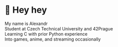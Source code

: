 # 👾 Hey hey
My name is Alexandr<br>Student at Czech Technical University and 42Prague<br>Learning C with prior Python experience<br>Into games, anime, and streaming occasionally
